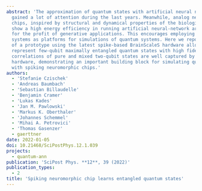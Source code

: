 ```yaml
---
abstract: 'The approximation of quantum states with artificial neural networks has
  gained a lot of attention during the last years. Meanwhile, analog neuromorphic
  chips, inspired by structural and dynamical properties of the biological brain,
  show a high energy efficiency in running artificial neural-network architectures
  for the profit of generative applications. This encourages employing such hardware
  systems as platforms for simulations of quantum systems. Here we report on the realization
  of a prototype using the latest spike-based BrainScaleS hardware allowing us to
  represent few-qubit maximally entangled quantum states with high fidelities. Bell
  correlations of pure and mixed two-qubit states are well captured by the analog
  hardware, demonstrating an important building block for simulating quantum systems
  with spiking neuromorphic chips.'
authors:
  - 'Stefanie Czischek'
  - 'Andreas Baumbach'
  - 'Sebastian Billaudelle'
  - 'Benjamin Cramer'
  - 'Lukas Kades'
  - 'Jan M. Pawlowski'
  - 'Markus K. Oberthaler'
  - 'Johannes Schemmel'
  - 'Mihai A. Petrovici'
  - 'Thomas Gasenzer'
  - gaerttner
date: 2022-01-05
doi: 10.21468/SciPostPhys.12.1.039
projects:
  - quantum-ann
publication: 'SciPost Phys. **12**, 39 (2022)'
publication_types:
  - 2
title: 'Spiking neuromorphic chip learns entangled quantum states'
---
```


